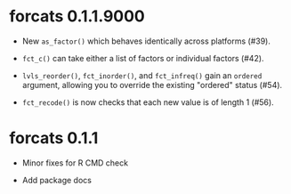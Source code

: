 # forcats 0.1.1.9000

* New `as_factor()` which behaves identically across platforms (#39).

* `fct_c()` can take either a list of factors or individual factors (#42).

* `lvls_reorder()`, `fct_inorder()`, and `fct_infreq()` gain an `ordered`
   argument, allowing you to override the existing "ordered" status (#54).

* `fct_recode()` is now checks that each new value is of length 1 (#56).

# forcats 0.1.1

* Minor fixes for R CMD check

* Add package docs
